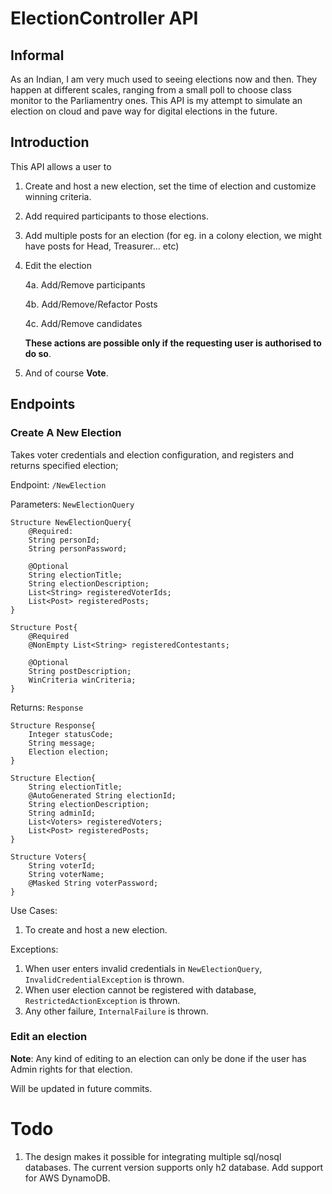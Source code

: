 # ElectionController API #

## Informal ##
As an Indian, I am very much used to seeing elections
now and then. They happen at different scales, ranging
from a small poll to choose class monitor to the
Parliamentry ones. This API is my attempt to simulate
an election on cloud and pave way for digital elections
in the future.

## Introduction ##
This API allows a user to 
1. Create and host a new election, set the time of
   election and customize winning criteria.
2. Add required participants to those elections.
3. Add multiple posts for an election (for eg. in a 
   colony election, we might have posts for Head, 
   Treasurer... etc)
4. Edit the election
   
   4a. Add/Remove participants
   
   4b. Add/Remove/Refactor Posts
   
    4c. Add/Remove candidates
    
   **These actions are possible only if the
   requesting user is authorised to do so**.
5. And of course **Vote**.


## Endpoints ##

### Create A New Election ###

Takes voter credentials and election configuration, and
registers and returns specified election;

Endpoint: ```/NewElection```

Parameters: ```NewElectionQuery```

    Structure NewElectionQuery{
        @Required:
        String personId;
        String personPassword;
        
        @Optional
        String electionTitle;
        String electionDescription;
        List<String> registeredVoterIds;
        List<Post> registeredPosts;
    }

    Structure Post{
        @Required
        @NonEmpty List<String> registeredContestants;

        @Optional
        String postDescription;
        WinCriteria winCriteria;
    }

Returns: ```Response```

    Structure Response{
        Integer statusCode;
        String message;
        Election election;
    }
    
    Structure Election{
        String electionTitle;
        @AutoGenerated String electionId;
        String electionDescription;
        String adminId;
        List<Voters> registeredVoters;
        List<Post> registeredPosts;
    }

    Structure Voters{
        String voterId;
        String voterName;
        @Masked String voterPassword;
    }

Use Cases:
1. To create and host a new election.

Exceptions:
1. When user enters invalid credentials in ```NewElectionQuery```, 
   ```InvalidCredentialException``` is thrown.
2. When user election cannot be registered with database, 
  ```RestrictedActionException``` is thrown.
3. Any other failure, ```InternalFailure``` is thrown.

### Edit an election ###
**Note**: Any kind of editing to an election can only be done if
the user has Admin rights for that election.

Will be updated in future commits.

# Todo #
1. The design makes it possible for integrating 
    multiple sql/nosql databases. The current version
   supports only h2 database. Add support for AWS DynamoDB.

